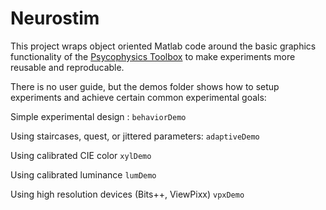 # Neurostim
This project wraps object oriented Matlab code around the basic graphics functionality of the [Psycophysics Toolbox](http://psychtoolbox.org/) to make 
experiments more reusable and reproducable. 


There is no user guide, but the demos folder shows how to setup experiments
and achieve certain common experimental goals:

Simple experimental design :
`behaviorDemo`

Using staircases, quest, or jittered parameters:
`adaptiveDemo`

Using calibrated CIE color
`xylDemo`


Using calibrated luminance 
`lumDemo`

Using high resolution devices (Bits++, ViewPixx)
`vpxDemo`

